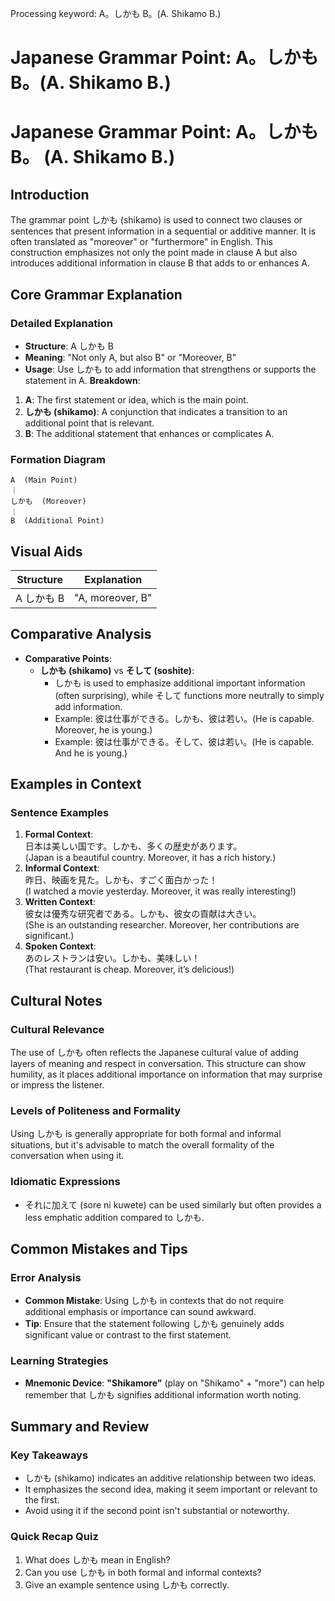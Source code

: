 Processing keyword: A。しかも B。(A. Shikamo B.)
# Japanese Grammar Point: A。しかも B。(A. Shikamo B.)
# Japanese Grammar Point: A。しかも B。 (A. Shikamo B.)
## Introduction
The grammar point しかも (shikamo) is used to connect two clauses or sentences that present information in a sequential or additive manner. It is often translated as "moreover" or "furthermore" in English. This construction emphasizes not only the point made in clause A but also introduces additional information in clause B that adds to or enhances A.
## Core Grammar Explanation
### Detailed Explanation
- **Structure**: A しかも B
- **Meaning**: "Not only A, but also B" or "Moreover, B" 
- **Usage**: Use しかも to add information that strengthens or supports the statement in A.
**Breakdown**:
1. **A**: The first statement or idea, which is the main point.
2. **しかも (shikamo)**: A conjunction that indicates a transition to an additional point that is relevant.
3. **B**: The additional statement that enhances or complicates A.
### Formation Diagram
```
A  (Main Point)
｜
しかも  (Moreover)
｜
B  (Additional Point)
```
## Visual Aids
| Structure                | Explanation                          |
|--------------------------|--------------------------------------|
| A しかも B               | "A, moreover, B"                     |
## Comparative Analysis
- **Comparative Points**: 
  - **しかも (shikamo)** vs **そして (soshite)**: 
    - しかも is used to emphasize additional important information (often surprising), while そして functions more neutrally to simply add information.
    - Example: 彼は仕事ができる。しかも、彼は若い。(He is capable. Moreover, he is young.)
    - Example: 彼は仕事ができる。そして、彼は若い。(He is capable. And he is young.)
## Examples in Context
### Sentence Examples
1. **Formal Context**:  
   日本は美しい国です。しかも、多くの歴史があります。  
   (Japan is a beautiful country. Moreover, it has a rich history.)
2. **Informal Context**:  
   昨日、映画を見た。しかも、すごく面白かった！  
   (I watched a movie yesterday. Moreover, it was really interesting!)
3. **Written Context**:  
   彼女は優秀な研究者である。しかも、彼女の貢献は大きい。  
   (She is an outstanding researcher. Moreover, her contributions are significant.)
4. **Spoken Context**:  
   あのレストランは安い。しかも、美味しい！  
   (That restaurant is cheap. Moreover, it’s delicious!)
## Cultural Notes
### Cultural Relevance
The use of しかも often reflects the Japanese cultural value of adding layers of meaning and respect in conversation. This structure can show humility, as it places additional importance on information that may surprise or impress the listener.
### Levels of Politeness and Formality
Using しかも is generally appropriate for both formal and informal situations, but it's advisable to match the overall formality of the conversation when using it.
### Idiomatic Expressions
- それに加えて (sore ni kuwete) can be used similarly but often provides a less emphatic addition compared to しかも.
## Common Mistakes and Tips
### Error Analysis
- **Common Mistake**: Using しかも in contexts that do not require additional emphasis or importance can sound awkward.
- **Tip**: Ensure that the statement following しかも genuinely adds significant value or contrast to the first statement.
### Learning Strategies
- **Mnemonic Device**: **"Shikamore"** (play on "Shikamo" + "more") can help remember that しかも signifies additional information worth noting.
## Summary and Review
### Key Takeaways
- しかも (shikamo) indicates an additive relationship between two ideas.
- It emphasizes the second idea, making it seem important or relevant to the first.
- Avoid using it if the second point isn't substantial or noteworthy.
### Quick Recap Quiz
1. What does しかも mean in English?
2. Can you use しかも in both formal and informal contexts?
3. Give an example sentence using しかも correctly.
